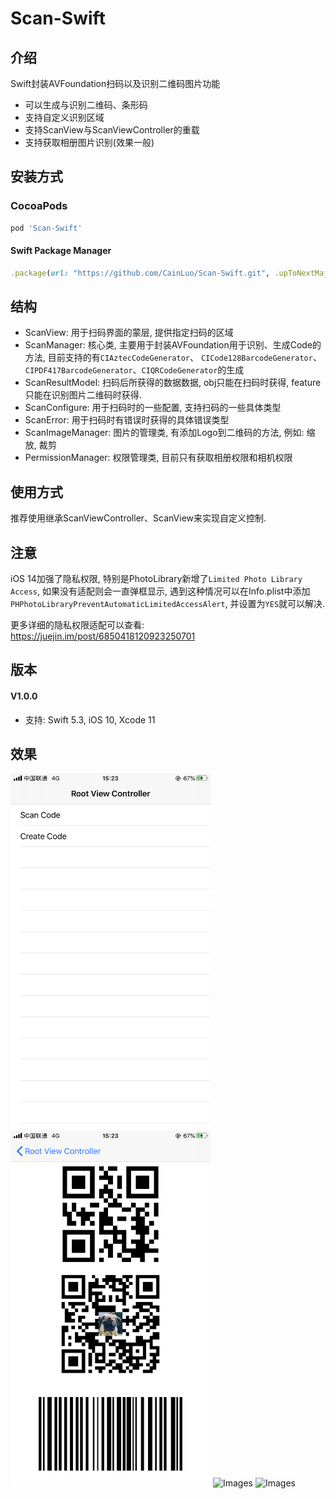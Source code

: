 # Scan-Swift



## 介绍

Swift封装AVFoundation扫码以及识别二维码图片功能

* 可以生成与识别二维码、条形码
* 支持自定义识别区域
* 支持ScanView与ScanViewController的重载
* 支持获取相册图片识别(效果一般)



## 安装方式

### CocoaPods

```ruby
pod 'Scan-Swift'
```



#### Swift Package Manager

```ruby
.package(url: "https://github.com/CainLuo/Scan-Swift.git", .upToNextMajor(from: "1.0.0"))
```



## 结构

* ScanView: 用于扫码界面的蒙层, 提供指定扫码的区域
* ScanManager: 核心类, 主要用于封装AVFoundation用于识别、生成Code的方法, 目前支持的有`CIAztecCodeGenerator`、 `CICode128BarcodeGenerator`、`CIPDF417BarcodeGenerator`、`CIQRCodeGenerator`的生成
* ScanResultModel: 扫码后所获得的数据数据, obj只能在扫码时获得, feature只能在识别图片二维码时获得.
* ScanConfigure: 用于扫码时的一些配置, 支持扫码的一些具体类型
* ScanError: 用于扫码时有错误时获得的具体错误类型
* ScanImageManager: 图片的管理类, 有添加Logo到二维码的方法, 例如: 缩放, 裁剪
* PermissionManager: 权限管理类, 目前只有获取相册权限和相机权限



## 使用方式

推荐使用继承ScanViewController、ScanView来实现自定义控制.



## 注意

iOS 14加强了隐私权限, 特别是PhotoLibrary新增了`Limited Photo Library Access`, 如果没有适配则会一直弹框显示, 遇到这种情况可以在Info.plist中添加`PHPhotoLibraryPreventAutomaticLimitedAccessAlert`, 并设置为`YES`就可以解决.



更多详细的隐私权限适配可以查看: https://juejin.im/post/6850418120923250701



## 版本

#### V1.0.0

* 支持: Swift 5.3, iOS 10, Xcode 11



## 效果

<img alt="Images" src="Images/1.PNG" width="320"> <img alt="Images" src="Images/2.PNG" width="320"> <img alt="Images" src="Images/3.PNG" width="320"> <img alt="Images" src="Images/4.PNG" width="320">